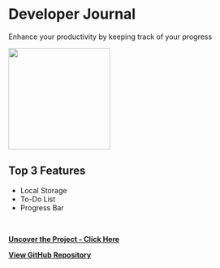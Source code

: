 # Developer Journal
Enhance your productivity by keeping track of your progress
<br>

<img src="" height="200">
<br>

## Top 3 Features

* Local Storage
* To-Do List
* Progress Bar
<br>

**[<i class="fa-solid fa-up-right-from-square"></i> Uncover the Project - Click Here](https://cse110-sp24-group6.github.io/cse110-sp24-group6/source/homepage.html)**

**[<i class="fab fa-github"></i> View GitHub Repository](https://github.com/cse110-sp24-group6/cse110-sp24-group6)**

